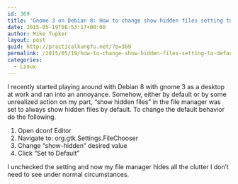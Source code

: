 ```yaml
---
id: 369
title: 'Gnome 3 on Debian 8: How to change show hidden files setting to default to hiding hidden files'
date: 2015-05-19T08:53:17+00:00
author: Mike Tupker
layout: post
guid: http://practicalkungfu.net/?p=369
permalink: /2015/05/19/how-to-change-show-hidden-files-setting-to-default-to-hiding-hidden-files/
categories:
  - Linux
---
```

I recently started playing around with Debian 8 with gnome 3 as a desktop at work and ran into an annoyance. Somehow, either by default or by some unrealized action on my part, &#8220;show hidden files&#8221; in the file manager was set to always show hidden files by default. To change the default behavior do the following.

  1. Open dconf Editor
  2. Navigate to: org.gtk.Settings.FileChooser
  3. Change &#8220;show-hidden&#8221; desired value
  4. Click &#8220;Set to Default&#8221;

I unchecked the setting and now my file manager hides all the clutter I don&#8217;t need to see under normal circumstances.